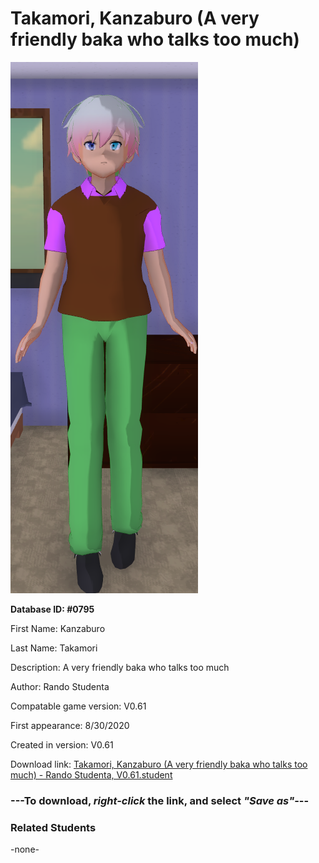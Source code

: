 # Takamori, Kanzaburo (A very friendly baka who talks too much)

<img src="../../Files/Images/Takamori, Kanzaburo (A very friendly baka who talks too much).png" title="Takamori, Kanzaburo (A very friendly baka who talks too much) - Rando Studenta, V0.61">

**Database ID: #0795**

First Name: Kanzaburo

Last Name: Takamori

Description: A very friendly baka who talks too much

Author: Rando Studenta

Compatable game version: V0.61

First appearance: 8/30/2020

Created in version: V0.61

Download link: <a href="https://raw.githubusercontent.com/Arbiter1223/Daigaku-Gurashi-Custom-Students/master/Files/Student%20Files/Takamori%2C%20Kanzaburo%20(A%20very%20friendly%20baka%20who%20talks%20too%20much)%20-%20Rando%20Studenta%2C%20V0.61.student">Takamori, Kanzaburo (A very friendly baka who talks too much) - Rando Studenta, V0.61.student</a>

### ---**To download, _right-click_ the link, and select _"Save as"_**---

### Related Students

-none-
